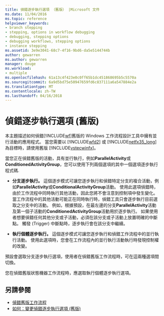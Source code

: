 ```yaml
---
title: 偵錯逐步執行選項 （舊版） |Microsoft 文件
ms.date: 11/04/2016
ms.topic: reference
helpviewer_keywords:
- branch stepping
- stepping, options in workflow debugging
- debugging, stepping options
- debugging workflows, stepping options
- instance stepping
ms.assetid: 3e9e3041-68c7-4f16-9bd6-da5e5144744b
author: gewarren
ms.author: gewarren
manager: douge
ms.workload:
- multiple
ms.openlocfilehash: 61a13c4f423e0c0ff65b1dc451868695b5c5570a
ms.sourcegitcommit: 6a9d5bd75e50947659fd6c837111a6a547884e2a
ms.translationtype: MT
ms.contentlocale: zh-TW
ms.lasthandoff: 04/16/2018
---
```

# <a name="debug-stepping-options-legacy"></a>偵錯逐步執行選項 (舊版)
本主題描述如何偵錯[!INCLUDE[wf](../workflow-designer/includes/wf_md.md)]舊版的 Windows 工作流程設計工具中擁有並行活動的應用程式。 當您需要以 [!INCLUDE[wfd2](../workflow-designer/includes/wfd2_md.md)] 或 [!INCLUDE[netfx35_long](../workflow-designer/includes/netfx35_long_md.md)] 為目標時，請使用舊版 [!INCLUDE[vstecwinfx](../workflow-designer/includes/vstecwinfx_md.md)]。

 當您正在偵錯舊版的活動，具有並行執行，例如**ParallelActivity**或**ConditionedActivityGroup**，您可以使用下列兩個選項的其中一個選項逐步執行程式碼.

-   **分支逐步執行。** 這個逐步模式可讓您逐步執行和偵錯特定分支的複合活動，例如**ParallelActivity**或**ConditionalActivityGroup**活動。 使用此選項偵錯時，由於工作流程中同時執行其他活動，因此您將不會注意到控制項中發生變化。 當工作流程中的其他活動可能正在同時執行時，偵錯工具只會逐步執行目前選取之分支中的活動。 例如，根據預設，在最左邊的分支**ParallelActivity**活動及第一個子活動的**ConditionedActivityGroup**活動用於逐步執行。 如果使用者想要偵錯任何其他分支或子活動，必須在該分支或子活動上放置明確的中斷點。 觸發 (Trigger) 中斷點時，逐步執行會在該分支中繼續。

-   **執行個體逐步執行。** 這個逐步模式可讓您逐步執行和偵錯工作流程中的並行執行活動。 使用此選項時，您會在工作流程內的並行執行活動執行時發現控制權的改變。

 預設會選取分支逐步執行選項，使用者在偵錯舊版工作流程時，可在這兩種選項間切換。

 您在偵錯舊版狀態機器工作流程時，應選取執行個體逐步執行選項。

## <a name="see-also"></a>另請參閱

- [偵錯舊版工作流程](../workflow-designer/debugging-legacy-workflows.md)
- [如何：變更偵錯逐步執行選項 (舊版)](../workflow-designer/how-to-change-the-debug-stepping-option-legacy.md)